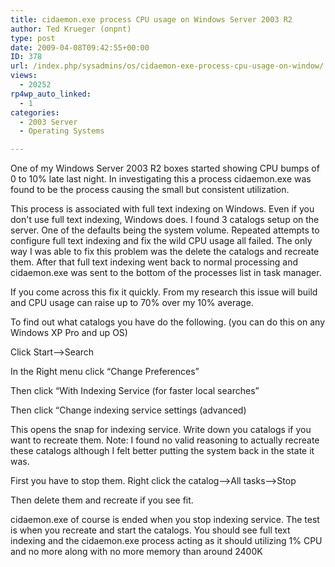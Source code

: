 ```yaml
---
title: cidaemon.exe process CPU usage on Windows Server 2003 R2
author: Ted Krueger (onpnt)
type: post
date: 2009-04-08T09:42:55+00:00
ID: 378
url: /index.php/sysadmins/os/cidaemon-exe-process-cpu-usage-on-window/
views:
  - 20252
rp4wp_auto_linked:
  - 1
categories:
  - 2003 Server
  - Operating Systems

---
```

One of my Windows Server 2003 R2 boxes started showing CPU bumps of 0 to 10% late last night. In investigating this a process cidaemon.exe was found to be the process causing the small but consistent utilization.

This process is associated with full text indexing on Windows. Even if you don't use full text indexing, Windows does. I found 3 catalogs setup on the server. One of the defaults being the system volume. Repeated attempts to configure full text indexing and fix the wild CPU usage all failed. The only way I was able to fix this problem was the delete the catalogs and recreate them. After that full text indexing went back to normal processing and cidaemon.exe was sent to the bottom of the processes list in task manager.

If you come across this fix it quickly. From my research this issue will build and CPU usage can raise up to 70% over my 10% average.

To find out what catalogs you have do the following. (you can do this on any Windows XP Pro and up OS)

Click Start&#8211;>Search
  
In the Right menu click “Change Preferences”
  
Then click “With Indexing Service (for faster local searches”
  
Then click “Change indexing service settings (advanced)

This opens the snap for indexing service. Write down you catalogs if you want to recreate them. Note: I found no valid reasoning to actually recreate these catalogs although I felt better putting the system back in the state it was.

First you have to stop them. Right click the catalog&#8211;>All tasks&#8211;>Stop
  
Then delete them and recreate if you see fit.

cidaemon.exe of course is ended when you stop indexing service. The test is when you recreate and start the catalogs. You should see full text indexing and the cidaemon.exe process acting as it should utilizing 1% CPU and no more along with no more memory than around 2400K